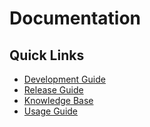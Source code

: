 # Documentation

## Quick Links
- [Development Guide](./development.md)
- [Release Guide](./release.md)
- [Knowledge Base](./kb.md)
- [Usage Guide](./usage.md)
